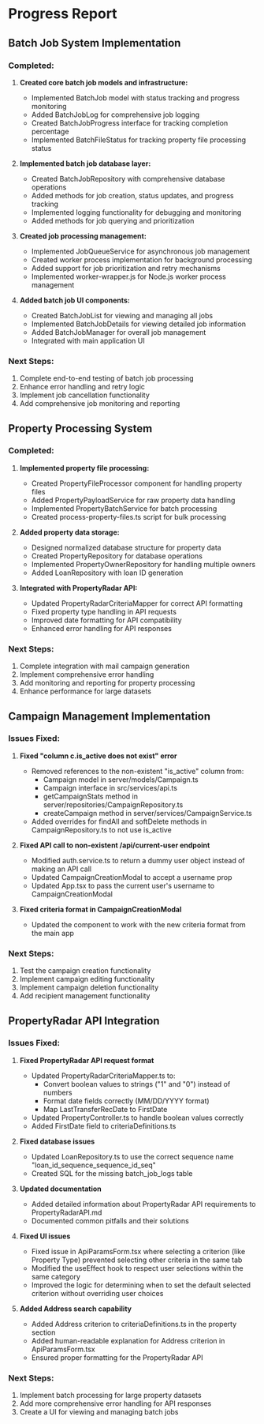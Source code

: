 # Progress Report

## Batch Job System Implementation

### Completed:

1. **Created core batch job models and infrastructure:**
   - Implemented BatchJob model with status tracking and progress monitoring
   - Added BatchJobLog for comprehensive job logging
   - Created BatchJobProgress interface for tracking completion percentage
   - Implemented BatchFileStatus for tracking property file processing status

2. **Implemented batch job database layer:**
   - Created BatchJobRepository with comprehensive database operations
   - Added methods for job creation, status updates, and progress tracking
   - Implemented logging functionality for debugging and monitoring
   - Added methods for job querying and prioritization

3. **Created job processing management:**
   - Implemented JobQueueService for asynchronous job management
   - Created worker process implementation for background processing
   - Added support for job prioritization and retry mechanisms
   - Implemented worker-wrapper.js for Node.js worker process management

4. **Added batch job UI components:**
   - Created BatchJobList for viewing and managing all jobs
   - Implemented BatchJobDetails for viewing detailed job information
   - Added BatchJobManager for overall job management
   - Integrated with main application UI

### Next Steps:

1. Complete end-to-end testing of batch job processing
2. Enhance error handling and retry logic
3. Implement job cancellation functionality
4. Add comprehensive job monitoring and reporting

## Property Processing System

### Completed:

1. **Implemented property file processing:**
   - Created PropertyFileProcessor component for handling property files
   - Added PropertyPayloadService for raw property data handling
   - Implemented PropertyBatchService for batch processing
   - Created process-property-files.ts script for bulk processing

2. **Added property data storage:**
   - Designed normalized database structure for property data
   - Created PropertyRepository for database operations
   - Implemented PropertyOwnerRepository for handling multiple owners
   - Added LoanRepository with loan ID generation

3. **Integrated with PropertyRadar API:**
   - Updated PropertyRadarCriteriaMapper for correct API formatting
   - Fixed property type handling in API requests
   - Improved date formatting for API compatibility
   - Enhanced error handling for API responses

### Next Steps:

1. Complete integration with mail campaign generation
2. Implement comprehensive error handling
3. Add monitoring and reporting for property processing
4. Enhance performance for large datasets

## Campaign Management Implementation

### Issues Fixed:

1. **Fixed "column c.is_active does not exist" error**
   - Removed references to the non-existent "is_active" column from:
     - Campaign model in server/models/Campaign.ts
     - Campaign interface in src/services/api.ts
     - getCampaignStats method in server/repositories/CampaignRepository.ts
     - createCampaign method in server/services/CampaignService.ts
   - Added overrides for findAll and softDelete methods in CampaignRepository.ts to not use is_active

2. **Fixed API call to non-existent /api/current-user endpoint**
   - Modified auth.service.ts to return a dummy user object instead of making an API call
   - Updated CampaignCreationModal to accept a username prop
   - Updated App.tsx to pass the current user's username to CampaignCreationModal

3. **Fixed criteria format in CampaignCreationModal**
   - Updated the component to work with the new criteria format from the main app

### Next Steps:

1. Test the campaign creation functionality
2. Implement campaign editing functionality
3. Implement campaign deletion functionality
4. Add recipient management functionality

## PropertyRadar API Integration

### Issues Fixed:

1. **Fixed PropertyRadar API request format**
   - Updated PropertyRadarCriteriaMapper.ts to:
     - Convert boolean values to strings ("1" and "0") instead of numbers
     - Format date fields correctly (MM/DD/YYYY format)
     - Map LastTransferRecDate to FirstDate
   - Updated PropertyController.ts to handle boolean values correctly
   - Added FirstDate field to criteriaDefinitions.ts

2. **Fixed database issues**
   - Updated LoanRepository.ts to use the correct sequence name "loan_id_sequence_sequence_id_seq"
   - Created SQL for the missing batch_job_logs table

3. **Updated documentation**
   - Added detailed information about PropertyRadar API requirements to PropertyRadarAPI.md
   - Documented common pitfalls and their solutions

4. **Fixed UI issues**
   - Fixed issue in ApiParamsForm.tsx where selecting a criterion (like Property Type) prevented selecting other criteria in the same tab
   - Modified the useEffect hook to respect user selections within the same category
   - Improved the logic for determining when to set the default selected criterion without overriding user choices

5. **Added Address search capability**
   - Added Address criterion to criteriaDefinitions.ts in the property section
   - Added human-readable explanation for Address criterion in ApiParamsForm.tsx
   - Ensured proper formatting for the PropertyRadar API

### Next Steps:

1. Implement batch processing for large property datasets
2. Add more comprehensive error handling for API responses
3. Create a UI for viewing and managing batch jobs
